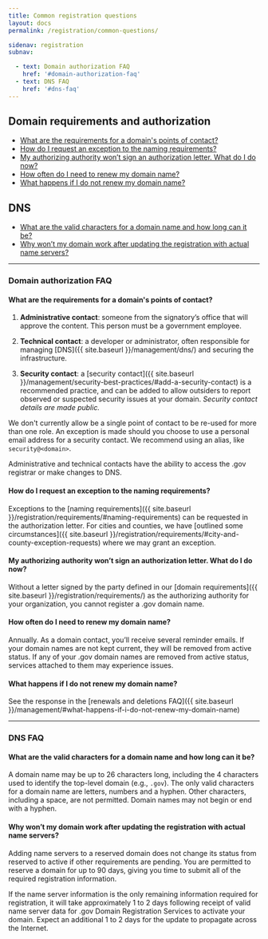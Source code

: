 ```yaml
---
title: Common registration questions
layout: docs
permalink: /registration/common-questions/

sidenav: registration
subnav:

  - text: Domain authorization FAQ
    href: '#domain-authorization-faq'
  - text: DNS FAQ
    href: '#dns-faq'
---
```



## Domain requirements and authorization
* [What are the requirements for a domain's points of contact?](#what-are-the-requirements-for-a-domains-points-of-contact)
* [How do I request an exception to the naming requirements?](#how-do-i-request-an-exception-to-the-naming-requirements)
* [My authorizing authority won’t sign an authorization letter. What do I do now?](#my-authorizing-authority-wont-sign-an-authorization-letter-what-do-i-do-now)
* [How often do I need to renew my domain name?](#how-often-do-i-need-to-renew-my-domain-name)
* [What happens if I do not renew my domain name?](#what-happens-if-i-do-not-renew-my-domain-name)

## DNS
* [What are the valid characters for a domain name and how long can it be?](#what-are-the-valid-characters-for-a-domain-name-and-how-long-can-it-be)
* [Why won’t my domain work after updating the registration with actual name servers?](#why-wont-my-domain-work-after-updating-the-registration-with-actual-name-servers)

***

### Domain authorization FAQ
#### What are the requirements for a domain's points of contact?

1. **Administrative contact**: someone from the signatory’s office that will approve the content. This person must be a government employee.

2. **Technical contact**: a developer or administrator, often responsible for managing [DNS]({{ site.baseurl }}/management/dns/) and securing the infrastructure.

3. **Security contact**: a [security contact]({{ site.baseurl }}/management/security-best-practices/#add-a-security-contact) is a recommended practice, and can be added to allow outsiders to report observed or suspected security issues at your domain. *Security contact details are made public.*

We don't currently allow be a single point of contact to be re-used for more than one role. An exception is made should you choose to use a personal email address for a security contact. We recommend using an alias, like `security@<domain>`.

Administrative and technical contacts have the ability to access the .gov registrar or make changes to DNS.

#### How do I request an exception to the naming requirements?

Exceptions to the [naming requirements]({{ site.baseurl }}/registration/requirements/#naming-requirements) can be requested in the authorization letter. For cities and counties, we have [outlined some circumstances]({{ site.baseurl }}/registration/requirements/#city-and-county-exception-requests) where we may grant an exception.

#### My authorizing authority won’t sign an authorization letter. What do I do now?

Without a letter signed by the party defined in our [domain requirements]({{ site.baseurl }}/registration/requirements/) as the authorizing authority for your organization, you cannot register a .gov domain name.

#### How often do I need to renew my domain name?

Annually. As a domain contact, you’ll receive several reminder emails. If your domain names are not kept current, they will be removed from active status. If any of your .gov domain names are removed from active status, services attached to them may experience issues.

#### What happens if I do not renew my domain name?

See the response in the [renewals and deletions FAQ]({{ site.baseurl }}/management/#what-happens-if-i-do-not-renew-my-domain-name)

***

### DNS FAQ
#### What are the valid characters for a domain name and how long can it be?

A domain name may be up to 26 characters long, including the 4 characters used to identify the top-level domain (e.g., `.gov`). The only valid characters for a domain name are letters, numbers and a hyphen. Other characters, including a space, are not permitted. Domain names may not begin or end with a hyphen.

#### Why won’t my domain work after updating the registration with actual name servers?

Adding name servers to a reserved domain does not change its status from reserved to active if other requirements are pending. You are permitted to reserve a domain for up to 90 days, giving you time to submit all of the required registration information.

If the name server information is the only remaining information required for registration, it will take approximately 1 to 2 days following receipt of valid name server data for .gov Domain Registration Services to activate your domain. Expect an additional 1 to 2 days for the update to propagate across the Internet.

